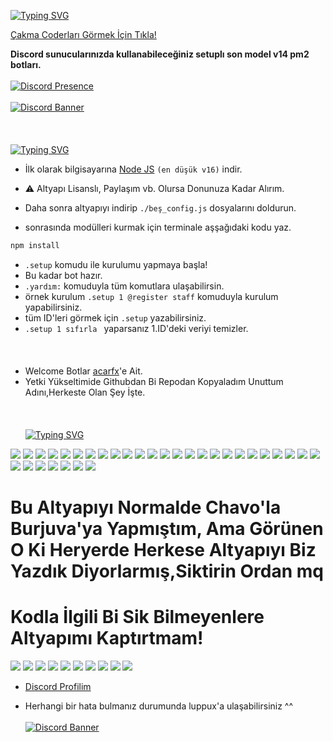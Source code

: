 [![Typing SVG](https://readme-typing-svg.herokuapp.com?font=Delicious+Handrawn&size=60&pause=1000&color=00F743&repeat=false&width=800&height=100&lines=Discord+V14+PM2+Bots+%23By+Be%C5%9F)](#)

<a href="#zort">Çakma Coderları Görmek İçin Tıkla!</a>

**Discord sunucularınızda kullanabileceğiniz setuplı son model v14 pm2 botları.**
<br> </br>
[![Discord Presence](https://lanyard-profile-readme.vercel.app/api/928259219038302258?theme=dark&hideDiscrim=false&hideBadges=false&bg=000000&borderRadius=35px&idleMessage=İletişim%20İçin%20Tıkla)](https://discord.com/users/928259219038302258)
<br> </br>
[![Discord Banner](https://api.weblutions.com/discord/invite/luppux/)](https://discord.gg/luppux)
<br> </br>
<br> </br>
[![Typing SVG](https://readme-typing-svg.herokuapp.com?font=Delicious+Handrawn&size=30&pause=1000&color=F70909&repeat=false&width=435&lines=%E2%9D%93+Kurulum+)](https://git.io/typing-svg)

- İlk olarak bilgisayarına [Node JS](https://nodejs.org/en/) `(en düşük v16)` indir.

- ⚠️ Altyapı Lisanslı, Paylaşım vb. Olursa Donunuza Kadar Alırım.
- Daha sonra altyapıyı indirip `./beş_config.js` dosyalarını doldurun.
- sonrasında modülleri kurmak için terminale aşşağıdaki kodu yaz.

```diff
npm install
```
- `.setup` komudu ile kurulumu yapmaya başla!
- Bu kadar bot hazır.
- `.yardım:` komuduyla tüm komutlara ulaşabilirsin.
- örnek kurulum `.setup 1 @register staff` komuduyla kurulum yapabilirsiniz.
- tüm ID'leri görmek için `.setup` yazabilirsiniz.
- `.setup 1 sıfırla ` yaparsanız 1.ID'deki veriyi temizler.
<br> </br>
<br> </br>
- Welcome Botlar [acarfx](https://github.com/acarfx)'e Ait.
- Yetki Yükseltimide Githubdan Bi Repodan Kopyaladım Unuttum Adını,Herkeste Olan Şey İşte.
<br> </br>
<br> </br>
[![Typing SVG](https://readme-typing-svg.herokuapp.com?font=Delicious+Handrawn&size=30&pause=1000&color=F700E5&repeat=false&width=435&lines=%F0%9F%96%BC%EF%B8%8F+G%C3%B6rseller)](#)

<img id="zort" src="https://cdn.discordapp.com/attachments/950167988127006821/1090923072644722739/2023-03-30_11-49-54.png">
<img  src="https://cdn.discordapp.com/attachments/950167988127006821/1090923072153989140/2023-03-30_11-50-50.png">
<img  src="https://cdn.discordapp.com/attachments/950167988127006821/1090923070660808704/2023-03-30_11-52-39.png">
<img  src="https://cdn.discordapp.com/attachments/950167988127006821/1090923072430800956/2023-03-30_11-50-09.png">
<img  src="https://cdn.discordapp.com/attachments/950167988127006821/1090923070388187137/2023-03-30_11-53-32.png">
<img  src="https://cdn.discordapp.com/attachments/950167988127006821/1111019623370993684/2023-05-24_22-52-44.png">
<img  src="https://cdn.discordapp.com/attachments/950167988127006821/1111019623085776916/2023-05-24_22-53-00.png">
<img  src="https://cdn.discordapp.com/attachments/950167988127006821/1111019622808948898/2023-05-24_22-53-25.png">
<img  src="https://cdn.discordapp.com/attachments/950167988127006821/1111019622574076084/2023-05-24_22-54-15.png">
<img  src="https://cdn.discordapp.com/attachments/950167988127006821/1111019603276087406/2023-05-24_22-49-44.png">
<img  src="https://cdn.discordapp.com/attachments/950167988127006821/1111019602986664047/2023-05-24_22-49-59.png">
<img  src="https://cdn.discordapp.com/attachments/950167988127006821/1111019602634350694/2023-05-24_22-50-15.png">
<img  src="https://cdn.discordapp.com/attachments/950167988127006821/1111019602328174602/2023-05-24_22-50-28.png">
<img  src="https://cdn.discordapp.com/attachments/950167988127006821/1111019602072305775/2023-05-24_22-50-51.png">
<img  src="https://cdn.discordapp.com/attachments/950167988127006821/1111019601736769576/2023-05-24_22-51-04.png">
<img  src="https://cdn.discordapp.com/attachments/950167988127006821/1111019601459953674/2023-05-24_22-51-20.png">
<img  src="https://cdn.discordapp.com/attachments/950167988127006821/1111019601166336071/2023-05-24_22-51-40.png">
<img  src="https://cdn.discordapp.com/attachments/950167988127006821/1111019600843382954/2023-05-24_22-52-19.png">
<img  src="https://cdn.discordapp.com/attachments/950167988127006821/1111019600604315688/2023-05-24_22-52-33.png">
<img  src="https://cdn.discordapp.com/attachments/950167988127006821/1111017991707033701/2023-05-10_00-42-57.png">
<img  src="https://cdn.discordapp.com/attachments/950167988127006821/1111017991077888060/2023-05-10_13-58-26.png">
<img  src="https://cdn.discordapp.com/attachments/950167988127006821/1111017991396659340/2023-05-10_13-58-10.png">
<img  src="https://cdn.discordapp.com/attachments/950167988127006821/1111017906407493682/2023-05-01_23-34-57.png">
<img  src="https://cdn.discordapp.com/attachments/950167988127006821/1111017906227134504/2023-05-02_13-18-26.png">
<img  src="https://cdn.discordapp.com/attachments/950167988127006821/1111017906029989918/2023-05-02_13-18-38.png">
<img  src="https://cdn.discordapp.com/attachments/950167988127006821/1111017905824485526/2023-05-03_17-47-06.png">
<img  src="https://cdn.discordapp.com/attachments/950167988127006821/1111017905585405952/2023-05-04_15-51-31.png">
<img  src="https://cdn.discordapp.com/attachments/950167988127006821/1111017905375678554/2023-05-07_17-03-27.png">
<img  src="https://cdn.discordapp.com/attachments/950167988127006821/1111017905065316512/2023-05-07_17-10-29.png">
<img  src="https://cdn.discordapp.com/attachments/950167988127006821/1111017904843014225/2023-05-07_17-10-49.png">
<img  src="https://cdn.discordapp.com/attachments/950167988127006821/1111017904566177822/2023-05-10_00-42-57.png">
<img  src="https://cdn.discordapp.com/attachments/950167988127006821/1111017904293564446/2023-05-10_13-57-59.png">


<h1 id="zort">Bu Altyapıyı Normalde Chavo'la Burjuva'ya Yapmıştım, Ama Görünen O Ki Heryerde Herkese Altyapıyı Biz Yazdık Diyorlarmış,Siktirin Ordan mq</h1>
<h1>Kodla İlgili Bi Sik Bilmeyenlere Altyapımı Kaptırtmam!</h1>

<img  src="https://cdn.discordapp.com/attachments/950167988127006821/1111023648590016592/2023-05-24_23-10-15.png">
<img  src="https://cdn.discordapp.com/attachments/950167988127006821/1111022997130719313/2023-05-24_23-07-01.png">
<img  src="https://cdn.discordapp.com/attachments/950167988127006821/1111022997361393714/2023-05-24_23-05-05.png">
<img  src="https://cdn.discordapp.com/attachments/950167988127006821/1111022997562740766/2023-05-24_23-04-21.png">
<img  src="https://cdn.discordapp.com/attachments/950167988127006821/1111022997789225031/2023-05-24_23-03-03.png">
<img  src="https://cdn.discordapp.com/attachments/950167988127006821/1111022997998927912/2023-05-24_23-02-04.png">
<img  src="https://cdn.discordapp.com/attachments/950167988127006821/1111022998271578142/2023-05-23_23-17-11.png">
<img  src="https://cdn.discordapp.com/attachments/950167988127006821/1111022998510645248/2023-05-18_15-22-25.png">
<img  src="https://cdn.discordapp.com/attachments/950167988127006821/1111056776612294756/2023-05-24_22-45-50.png">
<img  src="https://cdn.discordapp.com/attachments/950167988127006821/1111056777023328316/2023-05-24_22-45-34.png">
 

  


- [Discord Profilim](https://discord.com/users/928259219038302258)

- Herhangi bir hata bulmanız durumunda luppux'a ulaşabilirsiniz ^^
<br> </br>
[![Discord Banner](https://api.weblutions.com/discord/invite/luppux/)](https://discord.gg/luppux)
